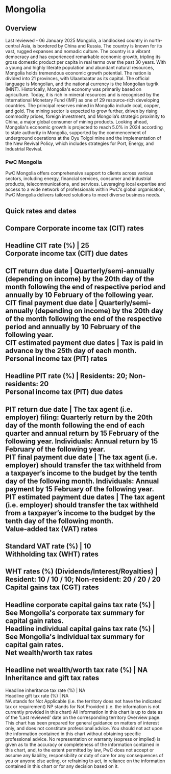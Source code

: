 # Mongolia
## Overview
Last reviewed - 06 January 2025
Mongolia, a landlocked country in north-central Asia, is bordered by China and Russia. The country is known for its vast, rugged expanses and nomadic culture. The country is a vibrant democracy and has experienced remarkable economic growth, tripling its gross domestic product per capita in real terms over the past 30 years. With a young and highly literate population and abundant natural resources, Mongolia holds tremendous economic growth potential. The nation is divided into 21 provinces, with Ulaanbaatar as its capital. The official language is Mongolian, and the national currency is the Mongolian tugrik (MNT).
Historically, Mongolia's economy was primarily based on agriculture. Today, it is rich in mineral resources and is recognised by the International Monetary Fund (IMF) as one of 29 resource-rich developing countries. The principal reserves mined in Mongolia include coal, copper, and gold. The mining sector is expected to grow further, driven by rising commodity prices, foreign investment, and Mongolia’s strategic proximity to China, a major global consumer of mining products.
Looking ahead, Mongolia's economic growth is projected to reach 5.0% in 2024 according to state authority in Mongolia, supported by the commencement of underground operations at the Oyu Tolgoi mine and the implementation of the New Revival Policy, which includes strategies for Port, Energy, and Industrial Revival.
### PwC Mongolia
PwC Mongolia offers comprehensive support to clients across various sectors, including energy, financial services, consumer and industrial products, telecommunications, and services. Leveraging local expertise and access to a wide network of professionals within PwC’s global organisation, PwC Mongolia delivers tailored solutions to meet diverse business needs.
## Quick rates and dates
Compare
Corporate income tax (CIT) rates   
---  
Headline CIT rate (%) |  25  
Corporate income tax (CIT) due dates   
---  
CIT return due date |  Quarterly/semi-annually (depending on income) by the 20th day of the month following the end of respective period and annually by 10 February of the following year.  
CIT final payment due date |  Quarterly/semi-annually (depending on income) by the 20th day of the month following the end of the respective period and annually by 10 February of the following year.  
CIT estimated payment due dates |  Tax is paid in advance by the 25th day of each month.  
Personal income tax (PIT) rates   
---  
Headline PIT rate (%) |  Residents: 20; Non-residents: 20  
Personal income tax (PIT) due dates   
---  
PIT return due date |  The tax agent (i.e. employer) filing: Quarterly return by the 20th day of the month following the end of each quarter and annual return by 15 February of the following year. Individuals: Annual return by 15 February of the following year.  
PIT final payment due date |  The tax agent (i.e. employer) should transfer the tax withheld from a taxpayer’s income to the budget by the tenth day of the following month. Individuals: Annual payment by 15 February of the following year.  
PIT estimated payment due dates |  The tax agent (i.e. employer) should transfer the tax withheld from a taxpayer’s income to the budget by the tenth day of the following month.  
Value-added tax (VAT) rates   
---  
Standard VAT rate (%) |  10  
Withholding tax (WHT) rates   
---  
WHT rates (%) (Dividends/Interest/Royalties) |  Resident: 10 / 10 / 10; Non-resident: 20 / 20 / 20  
Capital gains tax (CGT) rates   
---  
Headline corporate capital gains tax rate (%) |  See Mongolia's corporate tax summary for capital gain rates.  
Headline individual capital gains tax rate (%) |  See Mongolia's individual tax summary for capital gain rates.  
Net wealth/worth tax rates   
---  
Headline net wealth/worth tax rate (%) |  NA  
Inheritance and gift tax rates   
---  
Headline inheritance tax rate (%) |  NA  
Headline gift tax rate (%) |  NA  
NA stands for Not Applicable (i.e. the territory does not have the indicated tax or requirement)
NP stands for Not Provided (i.e. the information is not currently provided in this chart) 
All information in this chart is up to date as of the 'Last reviewed' date on the corresponding territory Overview page. This chart has been prepared for general guidance on matters of interest only, and does not constitute professional advice. You should not act upon the information contained in this chart without obtaining specific professional advice. No representation or warranty (express or implied) is given as to the accuracy or completeness of the information contained in this chart, and, to the extent permitted by law, PwC does not accept or assume any liability, responsibility or duty of care for any consequences of you or anyone else acting, or refraining to act, in reliance on the information contained in this chart or for any decision based on it.

